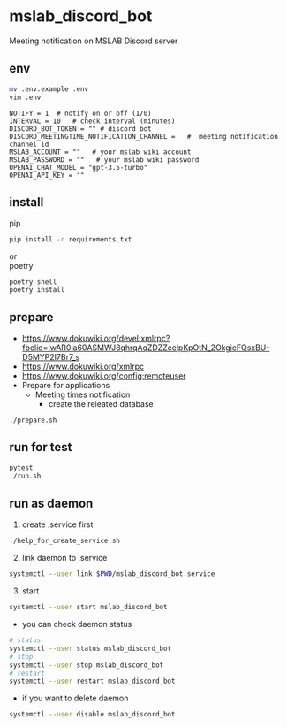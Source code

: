 # mslab_discord_bot

Meeting notification on MSLAB Discord server

## env
```bash
mv .env.example .env
vim .env
```
```
NOTIFY = 1  # notify on or off (1/0)
INTERVAL = 10   # check interval (minutes)
DISCORD_BOT_TOKEN = "" # discord bot
DISCORD_MEETINGTIME_NOTIFICATION_CHANNEL =   #  meeting notification channel id 
MSLAB_ACCOUNT = ""   # your mslab wiki account
MSLAB_PASSWORD = ""   # your mslab wiki password
OPENAI_CHAT_MODEL = "gpt-3.5-turbo"
OPENAI_API_KEY = ""
```

## install
pip
```bash
pip install -r requirements.txt
```
or \
poetry
```
poetry shell
poetry install
```

## prepare
- https://www.dokuwiki.org/devel:xmlrpc?fbclid=IwAR0la60ASMWJ8qhrqAqZDZZcelpKpOtN_2OkgicFQsxBU-D5MYP2I7Br7_s
- https://www.dokuwiki.org/xmlrpc
- https://www.dokuwiki.org/config:remoteuser
- Prepare for applications
    -   Meeting times notification
        -   create the releated database
```
./prepare.sh
``` 

## run for test
```bash
pytest
./run.sh
```

## run as daemon

1. create .service first
```bash
./help_for_create_service.sh 
```
2. link daemon to .service
```bash
systemctl --user link $PWD/mslab_discord_bot.service
```
3. start
```bash
systemctl --user start mslab_discord_bot
```
- you can check daemon status
```bash
# status
systemctl --user status mslab_discord_bot  
# stop
systemctl --user stop mslab_discord_bot  
# restart
systemctl --user restart mslab_discord_bot
```
- if you want to delete daemon
```bash
systemctl --user disable mslab_discord_bot
```
